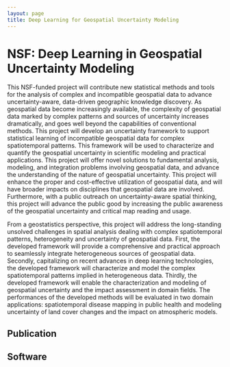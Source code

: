 ```yaml
---
layout: page
title: Deep Learning for Geospatial Uncertainty Modeling
---
```


# NSF:  Deep Learning in Geospatial Uncertainty Modeling 

This NSF-funded project will contribute new statistical methods and tools
for the analysis of complex and incompatible geospatial data to advance
uncertainty-aware, data-driven geographic knowledge discovery. As
geospatial data become increasingly available, the complexity of geospatial
data marked by complex patterns and sources of uncertainty increases
dramatically, and goes well beyond the capabilities of conventional
methods. This project will develop an uncertainty framework to support
statistical learning of incompatible geospatial data for complex
spatiotemporal patterns. This framework will be used to characterize and
quantify the geospatial uncertainty in scientific modeling and practical
applications. This project will offer novel solutions to fundamental
analysis, modeling, and integration problems involving geospatial data, and
advance the understanding of the nature of geospatial uncertainty. This
project will enhance the proper and cost-effective utilization of
geospatial data, and will have broader impacts on disciplines that
geospatial data are involved. Furthermore, with a public outreach on
uncertainty-aware spatial thinking, this project will advance the public
good by increasing the public awareness of the geospatial uncertainty and
critical map reading and usage.


From a geostatistics perspective, this project will address the
long-standing unsolved challenges in spatial analysis dealing with complex
spatiotemporal patterns, heterogeneity and uncertainty of geospatial data.
First, the developed framework will provide a comprehensive and practical
approach to seamlessly integrate heterogeneous sources of geospatial data.
Secondly, capitalizing on recent advances in deep learning technologies,
the developed framework will characterize and model the complex
spatiotemporal patterns implied in heterogeneous data. Thirdly, the
developed framework will enable the characterization and modeling of
geospatial uncertainty and the impact assessment in domain fields. The
performances of the developed methods will be evaluated in two domain
applications: spatiotemporal disease mapping in public health and modeling
uncertainty of land cover changes and the impact on atmospheric models.

## Publication

## Software
